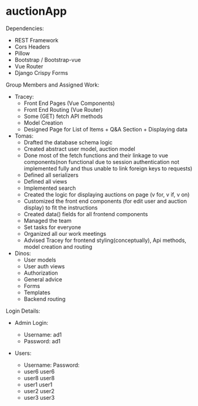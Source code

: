 # auctionApp

Dependencies:
- REST Framework
- Cors Headers
- Pillow
- Bootstrap / Bootstrap-vue
- Vue Router
- Django Crispy Forms


Group Members and Assigned Work:
- Tracey: 
	- Front End Pages (Vue Components)
	- Front End Routing (Vue Router)
	- Some (GET) fetch API methods 
	- Model Creation
	- Designed Page for List of Items + Q&A Section + Displaying data
- Tomas:
	- Drafted the database schema logic
	- Created abstract user model, auction model
	- Done most of the fetch functions and their linkage to vue components(non functional due to session authentication not implemented fully and thus unable to link foreign keys to requests)
	- Defined all serializers
	- Defined all views
	- Implemented search
	- Created the logic for displaying auctions on page (v for, v if, v on)
	- Customized the front end components (for edit user and auction display) to fit the instructions
	- Created data() fields for all frontend components
	- Managed the team
	- Set tasks for everyone
	- Organized all our work meetings
	- Advised Tracey for frontend styling(conceptually), Api methods, model creation and routing
- Dinos:
	- User models
	- User auth views
	- Authorization
	- General advice
	- Forms
	- Templates
	- Backend routing




Login Details:
- Admin Login:
	- Username: ad1
	- Password: ad1

- Users:
	- Username:	Password:
	- user6 user6
	- user8 user8
	- user1 user1
	- user2 user2
	- user3 user3